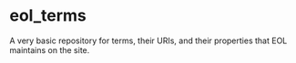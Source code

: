 # eol_terms
A very basic repository for terms, their URIs, and their properties that EOL maintains on the site.
